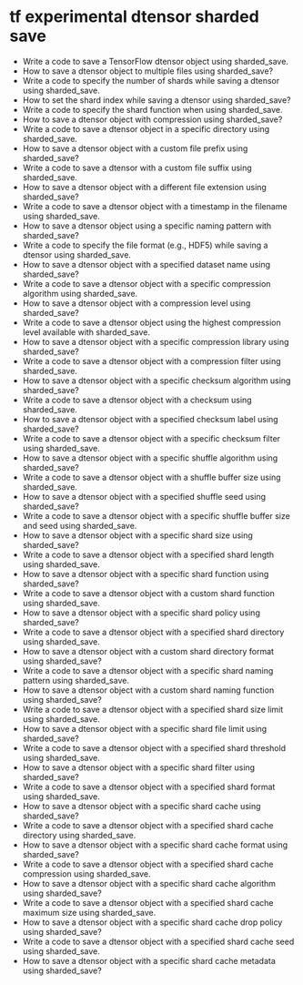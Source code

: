 # tf experimental dtensor sharded save

- Write a code to save a TensorFlow dtensor object using sharded_save.
- How to save a dtensor object to multiple files using sharded_save?
- Write a code to specify the number of shards while saving a dtensor using sharded_save.
- How to set the shard index while saving a dtensor using sharded_save?
- Write a code to specify the shard function when using sharded_save.
- How to save a dtensor object with compression using sharded_save?
- Write a code to save a dtensor object in a specific directory using sharded_save.
- How to save a dtensor object with a custom file prefix using sharded_save?
- Write a code to save a dtensor with a custom file suffix using sharded_save.
- How to save a dtensor object with a different file extension using sharded_save?
- Write a code to save a dtensor object with a timestamp in the filename using sharded_save.
- How to save a dtensor object using a specific naming pattern with sharded_save?
- Write a code to specify the file format (e.g., HDF5) while saving a dtensor using sharded_save.
- How to save a dtensor object with a specified dataset name using sharded_save?
- Write a code to save a dtensor object with a specific compression algorithm using sharded_save.
- How to save a dtensor object with a compression level using sharded_save?
- Write a code to save a dtensor object using the highest compression level available with sharded_save.
- How to save a dtensor object with a specific compression library using sharded_save?
- Write a code to save a dtensor object with a compression filter using sharded_save.
- How to save a dtensor object with a specific checksum algorithm using sharded_save?
- Write a code to save a dtensor object with a checksum using sharded_save.
- How to save a dtensor object with a specified checksum label using sharded_save?
- Write a code to save a dtensor object with a specific checksum filter using sharded_save.
- How to save a dtensor object with a specific shuffle algorithm using sharded_save?
- Write a code to save a dtensor object with a shuffle buffer size using sharded_save.
- How to save a dtensor object with a specified shuffle seed using sharded_save?
- Write a code to save a dtensor object with a specific shuffle buffer size and seed using sharded_save.
- How to save a dtensor object with a specific shard size using sharded_save?
- Write a code to save a dtensor object with a specified shard length using sharded_save.
- How to save a dtensor object with a specific shard function using sharded_save?
- Write a code to save a dtensor object with a custom shard function using sharded_save.
- How to save a dtensor object with a specific shard policy using sharded_save?
- Write a code to save a dtensor object with a specified shard directory using sharded_save.
- How to save a dtensor object with a custom shard directory format using sharded_save?
- Write a code to save a dtensor object with a specific shard naming pattern using sharded_save.
- How to save a dtensor object with a custom shard naming function using sharded_save?
- Write a code to save a dtensor object with a specified shard size limit using sharded_save.
- How to save a dtensor object with a specific shard file limit using sharded_save?
- Write a code to save a dtensor object with a specified shard threshold using sharded_save.
- How to save a dtensor object with a specific shard filter using sharded_save?
- Write a code to save a dtensor object with a specified shard format using sharded_save.
- How to save a dtensor object with a specific shard cache using sharded_save?
- Write a code to save a dtensor object with a specified shard cache directory using sharded_save.
- How to save a dtensor object with a specific shard cache format using sharded_save?
- Write a code to save a dtensor object with a specified shard cache compression using sharded_save.
- How to save a dtensor object with a specific shard cache algorithm using sharded_save?
- Write a code to save a dtensor object with a specified shard cache maximum size using sharded_save.
- How to save a dtensor object with a specific shard cache drop policy using sharded_save?
- Write a code to save a dtensor object with a specified shard cache seed using sharded_save.
- How to save a dtensor object with a specific shard cache metadata using sharded_save?